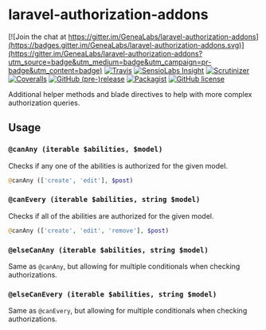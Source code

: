 # laravel-authorization-addons
[![Join the chat at https://gitter.im/GeneaLabs/laravel-authorization-addons](https://badges.gitter.im/GeneaLabs/laravel-authorization-addons.svg)](https://gitter.im/GeneaLabs/laravel-authorization-addons?utm_source=badge&utm_medium=badge&utm_campaign=pr-badge&utm_content=badge)
[![Travis](https://img.shields.io/travis/GeneaLabs/laravel-authorization-addons.svg)](https://travis-ci.org/GeneaLabs/laravel-authorization-addons)
[![SensioLabs Insight](https://img.shields.io/sensiolabs/i/d3824055-39b0-4206-b44e-8018071cc6ef.svg)](https://insight.sensiolabs.com/projects/d3824055-39b0-4206-b44e-8018071cc6ef)
[![Scrutinizer](https://img.shields.io/scrutinizer/g/GeneaLabs/laravel-authorization-addons.svg)](https://scrutinizer-ci.com/g/GeneaLabs/laravel-authorization-addons)
[![Coveralls](https://img.shields.io/coveralls/GeneaLabs/laravel-authorization-addons.svg)](https://coveralls.io/github/GeneaLabs/laravel-authorization-addons)
[![GitHub (pre-)release](https://img.shields.io/github/release/GeneaLabs/laravel-authorization-addons/all.svg)](https://github.com/GeneaLabs/laravel-authorization-addons)
[![Packagist](https://img.shields.io/packagist/dt/GeneaLabs/laravel-authorization-addons.svg)](https://packagist.org/packages/genealabs/laravel-authorization-addons)
[![GitHub license](https://img.shields.io/badge/license-MIT-blue.svg)](https://raw.githubusercontent.com/GeneaLabs/laravel-authorization-addons/master/LICENSE)

Additional helper methods and blade directives to help with more complex authorization queries.

## Usage
### `@canAny (iterable $abilities, $model)`
Checks if any one of the abilities is authorized for the given model.
```php
@canAny (['create', 'edit'], $post)
```

### `@canEvery (iterable $abilities, string $model)`
Checks if all of the abilities are authorized for the given model.
```php
@canAny (['create', 'edit', 'remove'], $post)
```

### `@elseCanAny (iterable $abilities, string $model)`
Same as `@canAny`, but allowing for multiple conditionals when checking
authorizations.

### `@elseCanEvery (iterable $abilities, string $model)`
Same as `@canEvery`, but allowing for multiple conditionals when checking
authorizations.
